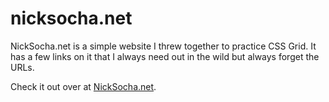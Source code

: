 # nicksocha.net

NickSocha.net is a simple website I threw together to practice CSS Grid. It has a few links on it that I always need out in the wild but always forget the URLs.

Check it out over at [NickSocha.net](https://nicksocha.net/).
